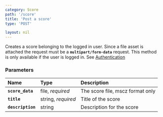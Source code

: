 ```yaml
---
category: Score
path: '/score'
title: 'Post a score'
type: 'POST'

layout: nil
---
```


Creates a score belonging to the logged in user. Since a file asset is attached the request must be a **`multipart/form-data`** request. This method is only available if the user is logged in. See [Authentication](#/authentication)

### Parameters

Name                 | Type                | Description                        | 
:--------------------|:--------------------|:-----------------------------------|
**`score_data`**     | file, *required*    |  The score file, mscz format only  |
**`title`**          | string, *required*  |  Title of the score                |
**`description`**    | string              |  Description for the score         |

